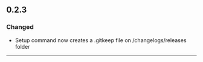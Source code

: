 ## 0.2.3
### Changed
- Setup command now creates a .gitkeep file on /changelogs/releases folder

---
